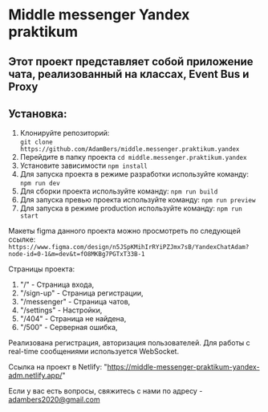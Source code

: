 # Middle messenger Yandex praktikum

## Этот проект представляет собой приложение чата, реализованный на классах, Event Bus и Proxy

## Установка:

1. Клонируйте репозиторий:  
   `git clone https://github.com/AdamBers/middle.messenger.praktikum.yandex`
2. Перейдите в папку проекта
   `cd middle.messenger.praktikum.yandex`
3. Установите зависимости
   `npm install`
4. Для запуска проекта в режиме разработки используйте команду:
   `npm run dev`
5. Для сборки проекта используйте команду:
   `npm run build`
6. Для запуска превью проекта используйте команду:
   `npm run preview`
7. Для запуска в режиме production используйте команду:
   `npm run start`

Макеты figma данного проекта можно просмотреть по следующей ссылке:
`https://www.figma.com/design/n5JSpKMihIrRYiPZJmx7sB/YandexChatAdam?node-id=0-1&m=dev&t=fO8MKBg7PGTxT33B-1`

Страницы проекта:

1. "/" - Страница входа,
3. "/sign-up" - Страница регистрации,
4. "/messenger" - Страница чатов,
5. "/settings" - Настройки,
6. "/404" - Страница не найдена,
7. "/500" - Серверная ошибка,

Реализована регистрация, авторизация пользователей. 
Для работы с real-time сообщениями используется WebSocket. 

Ссылка на проект в Netlify:
"https://middle-messenger-praktikum-yandex-adm.netlify.app/"

Если у вас есть вопросы, свяжитесь с нами по адресу - adambers2020@gmail.com
